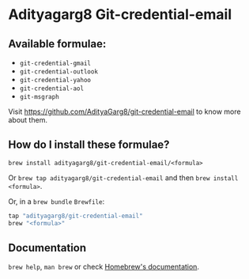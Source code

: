 # Adityagarg8 Git-credential-email

## Available formulae:

- `git-credential-gmail`
- `git-credential-outlook`
- `git-credential-yahoo`
- `git-credential-aol`
- `git-msgraph`

Visit https://github.com/AdityaGarg8/git-credential-email to know more about them.

## How do I install these formulae?

`brew install adityagarg8/git-credential-email/<formula>`

Or `brew tap adityagarg8/git-credential-email` and then `brew install <formula>`.

Or, in a `brew bundle` `Brewfile`:

```ruby
tap "adityagarg8/git-credential-email"
brew "<formula>"
```

## Documentation

`brew help`, `man brew` or check [Homebrew's documentation](https://docs.brew.sh).
